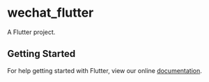 # wechat_flutter

A Flutter project.

## Getting Started

For help getting started with Flutter, view our online
[documentation](https://flutter.io/).
